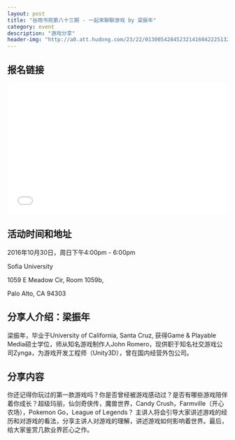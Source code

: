 ```yaml
---
layout: post
title: "谷雨书苑第八十三期 - 一起来聊聊游戏 by 梁振年"
category: event
description: "游戏分享"
header-img: "http://a0.att.hudong.com/23/22/01300542845232141604222513235.jpg"
---
```


## 报名链接
<div style="width:100%; text-align:left;" ><iframe src="//eventbrite.com/tickets-external?eid=28878941692&ref=etckt" frameborder="0" height="300" width="100%" vspace="0" hspace="0" marginheight="5" marginwidth="5" scrolling="auto" allowtransparency="true"></iframe></div>

## 活动时间和地址
2016年10月30日，周日下午4:00pm - 6:00pm

Sofia University 

1059 E Meadow Cir, Room 1059b,

Palo Alto, CA 94303

## 分享人介绍：梁振年
梁振年，毕业于University of California, Santa Cruz, 获得Game & Playable Media硕士学位，师从知名游戏制作人John Romero，现供职于知名社交游戏公司Zynga，为游戏开发工程师（Unity3D），曾在国内经营外包公司。

## 分享内容
你还记得你玩过的第一款游戏吗？你是否曾经被游戏感动过？是否有哪些游戏陪伴着你成长？超级玛丽，仙剑奇侠传，魔兽世界，Candy Crush，Farmville（开心农场），Pokemon Go，League of Legends？
主讲人将会引导大家讲述游戏的经历和对游戏的看法，分享主讲人对游戏的理解，讲述游戏如何影响着世界。最后，给大家鉴赏几款业界匠心之作。

